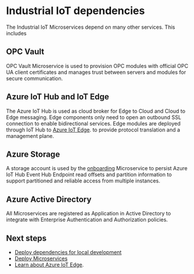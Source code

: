 # Industrial IoT dependencies

The Industrial IoT Microservices depend on many other services. This includes

## OPC Vault

OPC Vault Microservice is used to provision OPC modules with official OPC UA client certificates and manages trust between servers and modules for secure communication.

## Azure IoT Hub and IoT Edge

The Azure IoT Hub is used as cloud broker for Edge to Cloud and Cloud to Edge messaging.  Edge components only need to open an outbound SSL connection to enable bidirectional services.   Edge modules are deployed through IoT Hub to [Azure IoT Edge](https://azure.microsoft.com/services/iot-edge/). to provide protocol translation and a management plane.

## Azure Storage

A storage account is used by the [onboarding](../services/onboarding.md) Microservice to persist Azure IoT Hub Event Hub Endpoint read offsets and partition information to support partitioned and reliable access from multiple instances.

## Azure Active Directory

All Microservices are registered as Application in Active Directory to integrate with Enterprise Authentication and Authorization policies.

## Next steps

* [Deploy dependencies for local development](../howto-deploy-dependencies.md)
* [Deploy Microservices](../howto-deploy-microservices.md)
* [Learn about Azure IoT Edge](https://azure.microsoft.com/services/iot-edge/).
